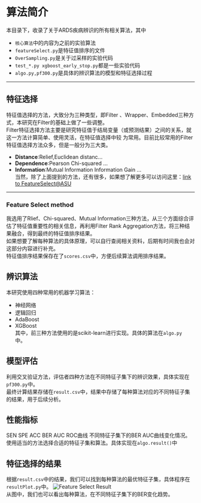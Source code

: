 # 算法简介
本目录下，收录了关于ARDS疾病辨识的所有相关算法，其中
* `核心算法`中的内容为之前的实验算法
* `featureSelect.py`是特征值排序的文件
* `OverSampling.py`是关于过采样的实验代码
* `test_*.py xgboost_early_stop.py`都是一些实验代码
* `algo.py,pf300.py`是具体的辨识算法的模型和特征选择过程
---
## 特征选择
特征值选择的方法，大致分为三种类型，即Filter 、Wrapper、Embedded三种方式，本研究在Filter的基础上做了一些调整。
<br>Filter特征选择方法主要是研究特征值于结局变量（或预测结果）之间的关系，就这一方法计算简单、使用灵活，在特征值选择中较
为常用。目前比较常用的Filter特征值选择方法众多，但是一般分为三大类。
* **Distance**:Relief,Euclidean distanc...
* **Dependence**:Pearson Chi-squared ...
* **Information**:Mutual Information  Information Gain ...<br>
当然，除了上面提到的方法，还有很多，如果想了解更多可以访问这里：[link to FeatureSelect@ASU](featureselection.asu.edu)<br>
---
### Feature Select method 
我选用了Rlief、Chi-squared、Mutual Information三种方法，从三个方面综合评估了特征值重要性的相关信息，再利用Filter Rank Aggregation方法，将三种结果融合，得到最终的特征值排序结果。<br>
如果想要了解每种算法的具体原理，可以自行查阅相关资料，后期有时间我也会对这部分内容进行补充。<br>
特征值排序结果保存在了`scores.csv`中，方便后续算法调用排序结果。

## 辨识算法
本研究使用四种常用的机器学习算法：
* 神经网络
* 逻辑回归
* AdaBoost
* XGBoost<br>
其中，前三种方法使用的是scikit-learn进行实现。具体的算法在`algo.py `中。
## 模型评估
利用交叉验证方法，评估者四种方法在不同特征子集下的辨识效果，具体实现在`pf300.py`中。
<br>最终计算结果存储在`result.csv`中，结果中存储了每种算法对应的不同特征子集的结果，用于后续分析。
## 性能指标
SEN SPE ACC BER AUC ROC曲线 不同特征子集下的BER AUC曲线变化情况。使用适当的方法选择合适的特征子集和算法。具体实现在`algo.result()`中
## 特征选择的结果
根据`result.csv`中的结果，我们可以找到每种算法的最优特征子集，具体程序在`resultPlot.py`中。
![Feature Select Result](https://github.com/ypc8272805/ARDSProjectSummary/blob/master/ModelSelect/result/featureSelect2.png)
<br>从图中，我们也可以看出每种算法，在不同特征子集下的BER变化趋势。